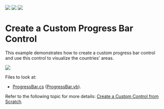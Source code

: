 <!-- default badges list -->
![](https://img.shields.io/endpoint?url=https://codecentral.devexpress.com/api/v1/VersionRange/128599792/2020.2)
[![](https://img.shields.io/badge/Open_in_DevExpress_Support_Center-FF7200?style=flat-square&logo=DevExpress&logoColor=white)](https://supportcenter.devexpress.com/ticket/details/E57)
[![](https://img.shields.io/badge/📖_How_to_use_DevExpress_Examples-e9f6fc?style=flat-square)](https://docs.devexpress.com/GeneralInformation/403183)
<!-- default badges end -->
# Create a Custom Progress Bar Control

This example demonstrates how to create a custom progress bar control and use this control to visualize the countries' areas.

![](progress-bar-control-report-preview.png)

Files to look at:

* [ProgressBar.cs](https://github.com/DevExpress-Examples/Reporting_how-to-create-custom-report-controls-e57/blob/2020.2/CS/ProgressBar.cs) ([ProgressBar.vb](https://github.com/DevExpress-Examples/Reporting_how-to-create-custom-report-controls-e57/blob/2020.2/VB/ProgressBar.vb)).

Refer to the following topic for more details: [Create a Custom Control from Scratch](https://docs.devexpress.com/XtraReports/1304).


